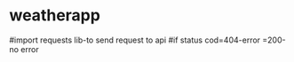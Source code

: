 # weatherapp

#import requests lib-to send request to api
#if status cod=404-error
               =200-no error
